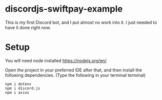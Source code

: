 # discordjs-swiftpay-example
This is my first Discord bot, and I put almost no work into it. I just needed to have it done right now.

# Setup
You will need node installed
https://nodejs.org/en/

Open the project in your preferred IDE after that, and then install the following dependencies.
(Type the following in your terminal terminal)
```
npm i dotenv
npm i discord.js
npm i axios
```
